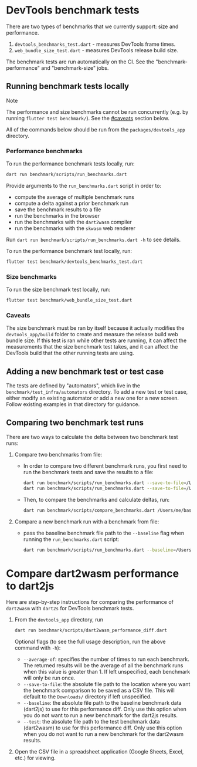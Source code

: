 # DevTools benchmark tests

There are two types of benchmarks that we currently support: size and performance.
1. `devtools_benchmarks_test.dart` - measures DevTools frame times.
2. `web_bundle_size_test.dart` - measures DevTools release build size.

The benchmark tests are run automatically on the CI.
See the "benchmark-performance" and "benchmark-size" jobs.

## Running benchmark tests locally

> [!NOTE] 
> The performance and size benchmarks cannot be run concurrently
> (e.g. by running `flutter test benchmark/`). See the [#caveats](#caveats)
> section below.

All of the commands below should be run from the `packages/devtools_app` directory.

### Performance benchmarks

To run the performance benchmark tests locally, run:
```sh
dart run benchmark/scripts/run_benchmarks.dart
```

Provide arguments to the `run_benchmarks.dart` script in order to:
* compute the average of multiple benchmark runs
* compute a delta against a prior benchmark run
* save the benchmark results to a file
* run the benchmarks in the browser
* run the benchmarks with the `dart2wasm` compiler
* run the benchmarks with the `skwasm` web renderer

Run `dart run benchmark/scripts/run_benchmarks.dart -h` to see details.

To run the performance benchmark test locally, run:
```sh
flutter test benchmark/devtools_benchmarks_test.dart
```

### Size benchmarks

To run the size benchmark test locally, run:
```sh
flutter test benchmark/web_bundle_size_test.dart
```

### Caveats

The size benchmark must be ran by itself because it actually modifies the
`devtools_app/build` folder to create and measure the release build web bundle size.
If this test is ran while other tests are running, it can affect the measurements
that the size benchmark test takes, and it can affect the DevTools build that
the other running tests are using.

## Adding a new benchmark test or test case

The tests are defined by "automators", which live in the `benchmark/test_infra/automators`
directory. To add a new test or test case, either modify an existing automator or add
a new one for a new screen. Follow existing examples in that directory for guidance.

## Comparing two benchmark test runs

There are two ways to calculate the delta between two benchmark test runs:

1. Compare two benchmarks from file:
    * In order to compare two different benchmark runs, you first need to run the
      benchmark tests and save the results to a file:
        ```sh
        dart run benchmark/scripts/run_benchmarks.dart --save-to-file=/Users/me/baseline.json
        dart run benchmark/scripts/run_benchmarks.dart --save-to-file=/Users/me/test.json
        ```
    * Then, to compare the benchmarks and calculate deltas, run:
        ```sh
        dart run benchmark/scripts/compare_benchmarks.dart /Users/me/baseline_file.json /Users/me/test_file.json
        ```

2. Compare a new benchmark run with a benchmark from file:
    * pass the baseline benchmark file path to the `--baseline` flag when running the
      `run_benchmarks.dart` script:
        ```sh
        dart run benchmark/scripts/run_benchmarks.dart --baseline=/Users/me/baseline_file.json``
        ```

# Compare dart2wasm performance to dart2js

Here are step-by-step instructions for comparing the performance
of `dart2wasm` with `dart2s` for DevTools benchmark tests.

1. From the `devtools_app` directory, run
    ```sh
    dart run benchmark/scripts/dart2wasm_performance_diff.dart
    ```

    Optional flags (to see the full usage description, run the above command with `-h`):
    * `--average-of`: specifies the number of times to run each benchmark.
    The returned results will be the average of all the benchmark runs when
    this value is greater than 1. If left unspecified, each benchmark will
    only be run once.
    * `--save-to-file`: the absolute file path to the location where you want the
    benchmark comparison to be saved as a CSV file. This will default to the
    `Downloads/` directory if left unspecified.
    * `--baseline`: the absolute file path to the baseline benchmark data (dart2js)
    to use for this performance diff. Only use this option when you do not
    want to run a new benchmark for the dart2js results.
    * `--test`: the absolute file path to the test benchmark data (dart2wasm)
    to use for this performance diff. Only use this option when you do not
    want to run a new benchmark for the dart2wasm results.

2. Open the CSV file in a spreadsheet application (Google Sheets, Excel, etc.) for viewing.